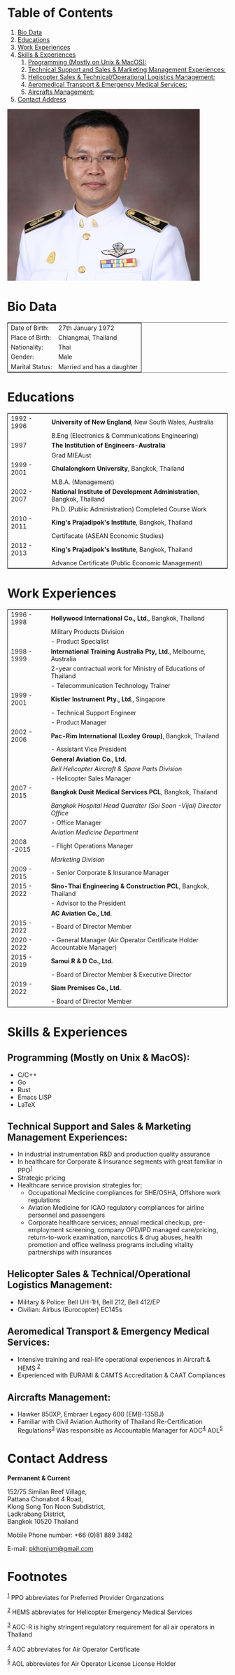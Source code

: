 
# Table of Contents

1.  [Bio Data](#org791e9ea)
2.  [Educations](#org949f69e)
3.  [Work Experiences](#org39fb888)
4.  [Skills & Experiences](#org1693614)
    1.  [Programming (Mostly on Unix & MacOS):](#org8f7b26e)
    2.  [Technical Support and Sales & Marketing Management Experiences:](#orgc4ec135)
    3.  [Helicopter Sales & Technical/Operational Logistics Management:](#orgb1e40f6)
    4.  [Aeromedical Transport & Emergency Medical Services:](#org14f11fd)
    5.  [Aircrafts Management:](#orgd7c6858)
5.  [Contact Address](#orgda793ab)

![img](./paisan_photo.png)


<a id="org791e9ea"></a>

# Bio Data

<table border="2" cellspacing="0" cellpadding="6" rules="groups" frame="hsides">


<colgroup>
<col  class="org-left" />

<col  class="org-left" />
</colgroup>
<tbody>
<tr>
<td class="org-left">Date of Birth:</td>
<td class="org-left">27th January 1972</td>
</tr>


<tr>
<td class="org-left">Place of Birth:</td>
<td class="org-left">Chiangmai, Thailand</td>
</tr>


<tr>
<td class="org-left">Nationality:</td>
<td class="org-left">Thai</td>
</tr>


<tr>
<td class="org-left">Gender:</td>
<td class="org-left">Male</td>
</tr>


<tr>
<td class="org-left">Marital Status:</td>
<td class="org-left">Married and has a daughter</td>
</tr>
</tbody>
</table>


<a id="org949f69e"></a>

# Educations

<table border="2" cellspacing="0" cellpadding="6" rules="groups" frame="hsides">


<colgroup>
<col  class="org-left" />

<col  class="org-left" />
</colgroup>
<tbody>
<tr>
<td class="org-left">1992 - 1996</td>
<td class="org-left"><b>University of New England</b>, New South Wales, Australia</td>
</tr>


<tr>
<td class="org-left">&#xa0;</td>
<td class="org-left">B.Eng (Electronics &amp; Communications Engineering)</td>
</tr>


<tr>
<td class="org-left">1997</td>
<td class="org-left"><b>The Institution of Engineers-Australia</b></td>
</tr>


<tr>
<td class="org-left">&#xa0;</td>
<td class="org-left">Grad MIEAust</td>
</tr>


<tr>
<td class="org-left">1999 - 2001</td>
<td class="org-left"><b>Chulalongkorn University</b>, Bangkok, Thailand</td>
</tr>


<tr>
<td class="org-left">&#xa0;</td>
<td class="org-left">M.B.A. (Management)</td>
</tr>


<tr>
<td class="org-left">2002 - 2007</td>
<td class="org-left"><b>National Institute of Development Administration</b>, Bangkok, Thailand</td>
</tr>


<tr>
<td class="org-left">&#xa0;</td>
<td class="org-left">Ph.D. (Public Administration) Completed Course Work</td>
</tr>


<tr>
<td class="org-left">2010 - 2011</td>
<td class="org-left"><b>King's Prajadipok's Institute</b>, Bangkok, Thailand</td>
</tr>


<tr>
<td class="org-left">&#xa0;</td>
<td class="org-left">Certifacate (ASEAN Economic Studies)</td>
</tr>


<tr>
<td class="org-left">2012 - 2013</td>
<td class="org-left"><b>King's Prajadipok's Institute</b>, Bangkok, Thailand</td>
</tr>


<tr>
<td class="org-left">&#xa0;</td>
<td class="org-left">Advance Certificate (Public Economic Management)</td>
</tr>
</tbody>
</table>


<a id="org39fb888"></a>

# Work Experiences

<table border="2" cellspacing="0" cellpadding="6" rules="groups" frame="hsides">


<colgroup>
<col  class="org-left" />

<col  class="org-left" />
</colgroup>
<tbody>
<tr>
<td class="org-left">1996 - 1998</td>
<td class="org-left"><b>Hollywood International Co., Ltd.</b>, Bangkok, Thailand</td>
</tr>


<tr>
<td class="org-left">&#xa0;</td>
<td class="org-left">Military Products Division</td>
</tr>


<tr>
<td class="org-left">&#xa0;</td>
<td class="org-left">- Product Specialist</td>
</tr>


<tr>
<td class="org-left">1998 - 1999</td>
<td class="org-left"><b>International Training Australia Pty, Ltd.</b>, Melbourne, Australia</td>
</tr>


<tr>
<td class="org-left">&#xa0;</td>
<td class="org-left">2-year contractual work for Ministry of Educations of Thailand</td>
</tr>


<tr>
<td class="org-left">&#xa0;</td>
<td class="org-left">- Telecommunication Technology Trainer</td>
</tr>


<tr>
<td class="org-left">1999 - 2001</td>
<td class="org-left"><b>Kistler Instrument Pty., Ltd.</b>, Singapore</td>
</tr>


<tr>
<td class="org-left">&#xa0;</td>
<td class="org-left">- Technical Support Engineer</td>
</tr>


<tr>
<td class="org-left">&#xa0;</td>
<td class="org-left">- Product Manager</td>
</tr>


<tr>
<td class="org-left">2002 - 2006</td>
<td class="org-left"><b>Pac-Rim International (Loxley Group)</b>, Bangkok, Thailand</td>
</tr>


<tr>
<td class="org-left">&#xa0;</td>
<td class="org-left">- Assistant Vice President</td>
</tr>


<tr>
<td class="org-left">&#xa0;</td>
<td class="org-left"><b>General Aviation Co., Ltd.</b></td>
</tr>


<tr>
<td class="org-left">&#xa0;</td>
<td class="org-left"><i>Bell Helicopter Aircraft &amp; Spare Parts Division</i></td>
</tr>


<tr>
<td class="org-left">&#xa0;</td>
<td class="org-left">- Helicopter Sales Manager</td>
</tr>


<tr>
<td class="org-left">2007 - 2015</td>
<td class="org-left"><b>Bangkok Dusit Medical Services PCL</b>, Bangkok, Thailand</td>
</tr>


<tr>
<td class="org-left">&#xa0;</td>
<td class="org-left"><i>Bangkok Hospital Head Quardter (Soi Soon -Vijai) Director Office</i></td>
</tr>


<tr>
<td class="org-left">2007</td>
<td class="org-left">- Office Manager</td>
</tr>


<tr>
<td class="org-left">&#xa0;</td>
<td class="org-left"><i>Aviation Medicine Department</i></td>
</tr>


<tr>
<td class="org-left">2008 -2015</td>
<td class="org-left">- Flight Operations Manager</td>
</tr>


<tr>
<td class="org-left">&#xa0;</td>
<td class="org-left"><i>Marketing Division</i></td>
</tr>


<tr>
<td class="org-left">2009 - 2015</td>
<td class="org-left">- Senior Corporate &amp; Insurance Manager</td>
</tr>


<tr>
<td class="org-left">2015 - 2022</td>
<td class="org-left"><b>Sino-Thai Engineering &amp; Construction PCL</b>, Bangkok, Thailand</td>
</tr>


<tr>
<td class="org-left">&#xa0;</td>
<td class="org-left">- Advisor to the President</td>
</tr>


<tr>
<td class="org-left">&#xa0;</td>
<td class="org-left"><b>AC Aviation Co., Ltd.</b></td>
</tr>


<tr>
<td class="org-left">2015 - 2022</td>
<td class="org-left">- Board of Director Member</td>
</tr>


<tr>
<td class="org-left">2020 - 2022</td>
<td class="org-left">- General Manager (Air Operator Certificate Holder Accountable Manager)</td>
</tr>


<tr>
<td class="org-left">2015 - 2019</td>
<td class="org-left"><b>Samui R &amp; D Co., Ltd.</b></td>
</tr>


<tr>
<td class="org-left">&#xa0;</td>
<td class="org-left">- Board of Director Member &amp; Executive Director</td>
</tr>


<tr>
<td class="org-left">2019 - 2022</td>
<td class="org-left"><b>Siam Premises Co., Ltd.</b></td>
</tr>


<tr>
<td class="org-left">&#xa0;</td>
<td class="org-left">- Board of Director Member</td>
</tr>
</tbody>
</table>


<a id="org1693614"></a>

# Skills & Experiences


<a id="org8f7b26e"></a>

## Programming (Mostly on Unix & MacOS):

-   C/C++
-   Go
-   Rust
-   Emacs LISP
-   LaTeX


<a id="orgc4ec135"></a>

## Technical Support and Sales & Marketing Management Experiences:

-   In industrial instrumentation R&D and production quality assurance
-   In healthcare for Corporate & Insurance segments with great familiar in PPO<sup><a id="fnr.1" class="footref" href="#fn.1">1</a></sup>
-   Strategic pricing
-   Healthcare service provision strategies for;
    -   Occupational Medicine compliances for SHE/OSHA, Offshore work regulations
    -   Aviation Medicine for ICAO regulatory compliances for airline personnel and passengers
    -   Corporate healthcare services; annual medical checkup, pre-employment screening, company OPD/IPD managed care/pricing, return-to-work examination, narcotics & drug abuses, health promotion and office wellness programs including vitality partnerships with insurances


<a id="orgb1e40f6"></a>

## Helicopter Sales & Technical/Operational Logistics Management:

-   Military & Police: Bell UH-1H, Bell 212, Bell 412/EP
-   Civilian: Airbus (Eurocopter) EC145s


<a id="org14f11fd"></a>

## Aeromedical Transport & Emergency Medical Services:

-   Intensive training and real-life operational experiences in Aircraft & HEMS <sup><a id="fnr.2" class="footref" href="#fn.2">2</a></sup>
-   Experienced with EURAMI & CAMTS Accreditation & CAAT Compliances


<a id="orgd7c6858"></a>

## Aircrafts Management:

-   Hawker 850XP, Embraer Legacy 600 (EMB-135BJ)
-   Familiar with Civil Aviation Authority of Thailand Re-Certification Regulations<sup><a id="fnr.3" class="footref" href="#fn.3">3</a></sup> 
    Was responsible as Accountable Manager for AOC<sup><a id="fnr.4" class="footref" href="#fn.4">4</a></sup> AOL<sup><a id="fnr.5" class="footref" href="#fn.5">5</a></sup>


<a id="orgda793ab"></a>

# Contact Address

**Permanent & Current**

152/75 Similan Reef Village,   
Pattana Chonabot 4 Road,   
Klong Song Ton Noon Subdistrict,   
Ladkrabang District,   
Bangkok 10520 Thailand   

Mobile Phone number: +66 (0)81 889 3482 

E-mail:	pkhonjum@gmail.com 


# Footnotes

<sup><a id="fn.1" href="#fnr.1">1</a></sup> PPO abbreviates for Preferred Provider Organzations

<sup><a id="fn.2" href="#fnr.2">2</a></sup> HEMS abbreviates for Helicopter Emergency Medical Services

<sup><a id="fn.3" href="#fnr.3">3</a></sup> AOC-R is highy stringent regulatory requirement for all air operators in Thailand

<sup><a id="fn.4" href="#fnr.4">4</a></sup> AOC abbreviates for Air Operator Certificate

<sup><a id="fn.5" href="#fnr.5">5</a></sup> AOL abbreviates for Air Operator License License Holder
